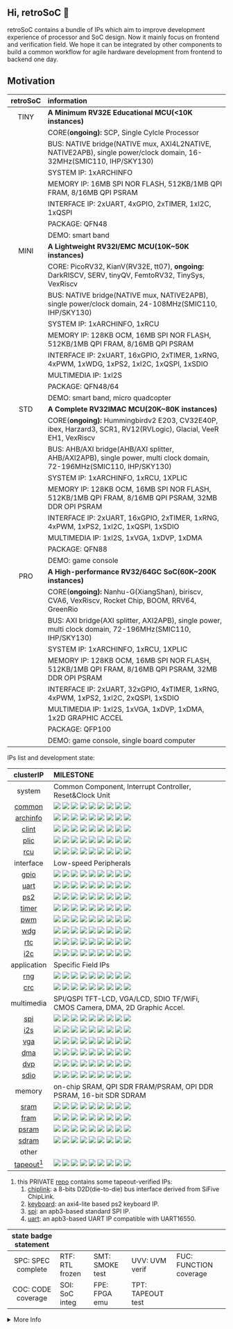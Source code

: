 ## Hi, retroSoC 👋

retroSoC contains a bundle of IPs which aim to improve development experience of processor and SoC design. Now it mainly focus on frontend and verification field. We hope it can be integrated by other components to build a common workflow for agile hardware development from frontend to backend one day.

## Motivation
<!-- | Type | List |
| :---: | :---: |
| System     | uart, spi-FLASH, amba bus, dma, trace, clint, plic, jtag, rcu, pmu, core, archinfo |
| Peripheral | timer, rtc, wdg, pwm, gpio, ps2, spi, qspi, octspi, i2c, i2s, sdio |
| Memory     | sram, sdram, psram, nand-FLASH, ddr1, ddr2, ddr3, chiplink |
| Graphics   | vga, hdmi, lcd, mipi-dsi, video-engine, gpu |
| Communication | usb, ethernet, pcie |
| Application | crc, aes, sha, rsa, rng, foc, cnn, isp | -->

| retroSoC | information |
| :---:    | :---      |
| TINY | **A Minimum RV32E Educational MCU(<10K instances)** |
| | CORE(**ongoing):** SCP, Single Cylcle Processor |
| | BUS: NATIVE bridge(NATIVE mux, AXI4L2NATIVE, NATIVE2APB), single power/clock domain, 16-32MHz(SMIC110, IHP/SKY130) |
| | SYSTEM IP: 1xARCHINFO |
| | MEMORY IP: 16MB SPI NOR FLASH, 512KB/1MB QPI FRAM, 8/16MB QPI PSRAM |
| | INTERFACE IP: 2xUART, 4xGPIO, 2xTIMER, 1xI2C, 1xQSPI |
| | PACKAGE: QFN48 |
| | DEMO: smart band |
| MINI | **A Lightweight RV32I/EMC MCU(10K~50K instances)** |
| | CORE: PicoRV32, KianV(RV32E, tt07), **ongoing:** DarkRISCV, SERV, tinyQV, FemtoRV32, TinySys, VexRiscv |
| | BUS: NATIVE bridge(NATIVE mux, NATIVE2APB), single power/clock domain, 24-108MHz(SMIC110, IHP/SKY130) |
| | SYSTEM IP: 1xARCHINFO, 1xRCU |
| | MEMORY IP: 128KB OCM, 16MB SPI NOR FLASH, 512KB/1MB QPI FRAM, 8/16MB QPI PSRAM |
| | INTERFACE IP: 2xUART, 16xGPIO, 2xTIMER, 1xRNG, 4xPWM, 1xWDG, 1xPS2, 1xI2C, 1xQSPI, 1xSDIO |
| | MULTIMEDIA IP: 1xI2S |
| | PACKAGE: QFN48/64 |
| | DEMO: smart band, micro quadcopter |
| STD | **A Complete RV32IMAC MCU(20K~80K instances)** |
| | CORE(**ongoing):** Hummingbirdv2 E203, CV32E40P, ibex, Harzard3, SCR1, RV12(RVLogic), Glacial, VeeR EH1, VexRiscv |
| | BUS: AHB/AXI bridge(AHB/AXI splitter, AHB/AXI2APB), single power, multi clock domain, 72-196MHz(SMIC110, IHP/SKY130) |
| | SYSTEM IP: 1xARCHINFO, 1xRCU, 1XPLIC |
| | MEMORY IP: 128KB OCM, 16MB SPI NOR FLASH, 512KB/1MB QPI FRAM, 8/16MB QPI PSRAM, 32MB DDR OPI PSRAM |
| | INTERFACE IP: 2xUART, 16xGPIO, 2xTIMER, 1xRNG, 4xPWM, 1xPS2, 1xI2C, 1xQSPI, 1xSDIO |
| | MULTIMEDIA IP: 1xI2S, 1xVGA, 1xDVP, 1xDMA |
| | PACKAGE: QFN88 |
| | DEMO: game console |
| PRO | **A High-performance RV32/64GC SoC(60K~200K instances)** |
| | CORE(**ongoing):** Nanhu-G(XiangShan), biriscv, CVA6, ‌VexRiscv, Rocket Chip, BOOM, RRV64, GreenRio |
| | BUS: AXI bridge(AXI splitter, AXI2APB), single power, multi clock domain, 72-196MHz(SMIC110, IHP/SKY130) |
| | SYSTEM IP: 1xARCHINFO, 1xRCU, 1XPLIC |
| | MEMORY IP: 128KB OCM, 16MB SPI NOR FLASH, 512KB/1MB QPI FRAM, 8/16MB QPI PSRAM, 32MB DDR OPI PSRAM |
| | INTERFACE IP: 2xUART, 32xGPIO, 4xTIMER, 1xRNG, 4xPWM, 1xPS2, 1xI2C, 2xQSPI, 1xSDIO |
| | MULTIMEDIA IP: 1xI2S, 1xVGA, 1xDVP, 1xDMA, 1x2D GRAPHIC ACCEL |
| | PACKAGE: QFP100 |
| | DEMO:  game console, single board computer |

IPs list and development state:

| clusterIP       | MILESTONE |
| :---:    | :---     |
| system | Common Component, Interrupt Controller, Reset&Clock Unit |
| [common](https://github.com/retroSoC/common) | <img src="https://img.shields.io/badge/SPC-done-green?style=flat-square"> <img src="https://img.shields.io/badge/RTF-done-green?style=flat-square"> <img src="https://img.shields.io/badge/SMT-done-green?style=flat-square"> <img src="https://img.shields.io/badge/UVV-no-wheat?style=flat-square"> <img src="https://img.shields.io/badge/FUC-0-green?style=flat-square"> <img src="https://img.shields.io/badge/COC-0-green?style=flat-square"> <img src="https://img.shields.io/badge/SOI-done-green?style=flat-square"> <img src="https://img.shields.io/badge/FPE-done-green?style=flat-square"> <img src="https://img.shields.io/badge/TPT-done-green?style=flat-square"> |
| [archinfo](https://github.com/retroSoC/archinfo) | <img src="https://img.shields.io/badge/SPC-done-green?style=flat-square"> <img src="https://img.shields.io/badge/RTF-done-green?style=flat-square"> <img src="https://img.shields.io/badge/SMT-done-green?style=flat-square"> <img src="https://img.shields.io/badge/UVV-no-wheat?style=flat-square"> <img src="https://img.shields.io/badge/FUC-0-green?style=flat-square"> <img src="https://img.shields.io/badge/COC-0-green?style=flat-square"> <img src="https://img.shields.io/badge/SOI-done-green?style=flat-square"> <img src="https://img.shields.io/badge/FPE-done-green?style=flat-square"> <img src="https://img.shields.io/badge/TPT-done-green?style=flat-square"> |
| [clint](https://github.com/retroSoC/clint) | <img src="https://img.shields.io/badge/SPC-done-green?style=flat-square"> <img src="https://img.shields.io/badge/RTF-done-green?style=flat-square"> <img src="https://img.shields.io/badge/SMT-done-green?style=flat-square"> <img src="https://img.shields.io/badge/UVV-no-wheat?style=flat-square"> <img src="https://img.shields.io/badge/FUC-0-green?style=flat-square"> <img src="https://img.shields.io/badge/COC-0-green?style=flat-square"> <img src="https://img.shields.io/badge/SOI-done-green?style=flat-square"> <img src="https://img.shields.io/badge/FPE-done-green?style=flat-square"> <img src="https://img.shields.io/badge/TPT-done-green?style=flat-square"> |
| [plic](https://github.com/retroSoC/plic) | <img src="https://img.shields.io/badge/SPC-done-green?style=flat-square"> <img src="https://img.shields.io/badge/RTF-done-green?style=flat-square"> <img src="https://img.shields.io/badge/SMT-done-green?style=flat-square"> <img src="https://img.shields.io/badge/UVV-no-wheat?style=flat-square"> <img src="https://img.shields.io/badge/FUC-0-green?style=flat-square"> <img src="https://img.shields.io/badge/COC-0-green?style=flat-square"> <img src="https://img.shields.io/badge/SOI-done-green?style=flat-square"> <img src="https://img.shields.io/badge/FPE-no-wheat?style=flat-square"> <img src="https://img.shields.io/badge/TPT-no-wheat?style=flat-square"> |
| [rcu](https://github.com/retroSoC/rcu) | <img src="https://img.shields.io/badge/SPC-done-green?style=flat-square"> <img src="https://img.shields.io/badge/RTF-done-green?style=flat-square"> <img src="https://img.shields.io/badge/SMT-done-green?style=flat-square"> <img src="https://img.shields.io/badge/UVV-no-wheat?style=flat-square"> <img src="https://img.shields.io/badge/FUC-0-green?style=flat-square"> <img src="https://img.shields.io/badge/COC-0-green?style=flat-square"> <img src="https://img.shields.io/badge/SOI-done-green?style=flat-square"> <img src="https://img.shields.io/badge/FPE-done-green?style=flat-square"> <img src="https://img.shields.io/badge/TPT-done-green?style=flat-square"> |
| interface | Low-speed Peripherals |
| [gpio](https://github.com/retroSoC/gpio) | <img src="https://img.shields.io/badge/SPC-done-green?style=flat-square"> <img src="https://img.shields.io/badge/RTF-done-green?style=flat-square"> <img src="https://img.shields.io/badge/SMT-done-green?style=flat-square"> <img src="https://img.shields.io/badge/UVV-no-wheat?style=flat-square"> <img src="https://img.shields.io/badge/FUC-0-green?style=flat-square"> <img src="https://img.shields.io/badge/COC-0-green?style=flat-square"> <img src="https://img.shields.io/badge/SOI-done-green?style=flat-square"> <img src="https://img.shields.io/badge/FPE-done-green?style=flat-square"> <img src="https://img.shields.io/badge/TPT-done-green?style=flat-square"> |
| [uart](https://github.com/retroSoC/uart) | <img src="https://img.shields.io/badge/SPC-done-green?style=flat-square"> <img src="https://img.shields.io/badge/RTF-done-green?style=flat-square"> <img src="https://img.shields.io/badge/SMT-done-green?style=flat-square"> <img src="https://img.shields.io/badge/UVV-no-wheat?style=flat-square"> <img src="https://img.shields.io/badge/FUC-0-green?style=flat-square"> <img src="https://img.shields.io/badge/COC-0-green?style=flat-square"> <img src="https://img.shields.io/badge/SOI-done-green?style=flat-square"> <img src="https://img.shields.io/badge/FPE-done-green?style=flat-square"> <img src="https://img.shields.io/badge/TPT-no-wheat?style=flat-square">
| [ps2](https://github.com/retroSoC/ps2) | <img src="https://img.shields.io/badge/SPC-done-green?style=flat-square"> <img src="https://img.shields.io/badge/RTF-done-green?style=flat-square"> <img src="https://img.shields.io/badge/SMT-done-green?style=flat-square"> <img src="https://img.shields.io/badge/UVV-no-wheat?style=flat-square"> <img src="https://img.shields.io/badge/FUC-0-green?style=flat-square"> <img src="https://img.shields.io/badge/COC-0-green?style=flat-square"> <img src="https://img.shields.io/badge/SOI-done-green?style=flat-square"> <img src="https://img.shields.io/badge/FPE-done-green?style=flat-square"> <img src="https://img.shields.io/badge/TPT-done-green?style=flat-square"> |
| [timer](https://github.com/retroSoC/timer) | <img src="https://img.shields.io/badge/SPC-done-green?style=flat-square"> <img src="https://img.shields.io/badge/RTF-done-green?style=flat-square"> <img src="https://img.shields.io/badge/SMT-done-green?style=flat-square"> <img src="https://img.shields.io/badge/UVV-no-wheat?style=flat-square"> <img src="https://img.shields.io/badge/FUC-0-green?style=flat-square"> <img src="https://img.shields.io/badge/COC-0-green?style=flat-square"> <img src="https://img.shields.io/badge/SOI-done-green?style=flat-square"> <img src="https://img.shields.io/badge/FPE-done-green?style=flat-square"> <img src="https://img.shields.io/badge/TPT-done-green?style=flat-square"> |
| [pwm](https://github.com/retroSoC/pwm) | <img src="https://img.shields.io/badge/SPC-done-green?style=flat-square"> <img src="https://img.shields.io/badge/RTF-done-green?style=flat-square"> <img src="https://img.shields.io/badge/SMT-done-green?style=flat-square"> <img src="https://img.shields.io/badge/UVV-no-wheat?style=flat-square"> <img src="https://img.shields.io/badge/FUC-0-green?style=flat-square"> <img src="https://img.shields.io/badge/COC-0-green?style=flat-square"> <img src="https://img.shields.io/badge/SOI-done-green?style=flat-square"> <img src="https://img.shields.io/badge/FPE-done-green?style=flat-square"> <img src="https://img.shields.io/badge/TPT-done-green?style=flat-square"> |
| [wdg](https://github.com/retroSoC/wdg) | <img src="https://img.shields.io/badge/SPC-done-green?style=flat-square"> <img src="https://img.shields.io/badge/RTF-done-green?style=flat-square"> <img src="https://img.shields.io/badge/SMT-done-green?style=flat-square"> <img src="https://img.shields.io/badge/UVV-no-wheat?style=flat-square"> <img src="https://img.shields.io/badge/FUC-0-green?style=flat-square"> <img src="https://img.shields.io/badge/COC-0-green?style=flat-square"> <img src="https://img.shields.io/badge/SOI-done-green?style=flat-square"> <img src="https://img.shields.io/badge/FPE-done-green?style=flat-square"> <img src="https://img.shields.io/badge/TPT-done-green?style=flat-square"> |
| [rtc](https://github.com/retroSoC/rtc) | <img src="https://img.shields.io/badge/SPC-done-green?style=flat-square"> <img src="https://img.shields.io/badge/RTF-done-green?style=flat-square"> <img src="https://img.shields.io/badge/SMT-done-green?style=flat-square"> <img src="https://img.shields.io/badge/UVV-no-wheat?style=flat-square"> <img src="https://img.shields.io/badge/FUC-0-green?style=flat-square"> <img src="https://img.shields.io/badge/COC-0-green?style=flat-square"> <img src="https://img.shields.io/badge/SOI-done-green?style=flat-square"> <img src="https://img.shields.io/badge/FPE-done-green?style=flat-square"> <img src="https://img.shields.io/badge/TPT-done-green?style=flat-square"> |
| [i2c](https://github.com/retroSoC/i2c) | <img src="https://img.shields.io/badge/SPC-done-green?style=flat-square"> <img src="https://img.shields.io/badge/RTF-done-green?style=flat-square"> <img src="https://img.shields.io/badge/SMT-done-green?style=flat-square"> <img src="https://img.shields.io/badge/UVV-no-wheat?style=flat-square"> <img src="https://img.shields.io/badge/FUC-0-green?style=flat-square"> <img src="https://img.shields.io/badge/COC-0-green?style=flat-square"> <img src="https://img.shields.io/badge/SOI-done-green?style=flat-square"> <img src="https://img.shields.io/badge/FPE-done-green?style=flat-square"> <img src="https://img.shields.io/badge/TPT-no-wheat?style=flat-square"> |
| application | Specific Field IPs|
| [rng](https://github.com/retroSoC/rng) | <img src="https://img.shields.io/badge/SPC-done-green?style=flat-square"> <img src="https://img.shields.io/badge/RTF-done-green?style=flat-square"> <img src="https://img.shields.io/badge/SMT-done-green?style=flat-square"> <img src="https://img.shields.io/badge/UVV-no-wheat?style=flat-square"> <img src="https://img.shields.io/badge/FUC-0-green?style=flat-square"> <img src="https://img.shields.io/badge/COC-0-green?style=flat-square"> <img src="https://img.shields.io/badge/SOI-done-green?style=flat-square"> <img src="https://img.shields.io/badge/FPE-done-green?style=flat-square"> <img src="https://img.shields.io/badge/TPT-done-green?style=flat-square"> |
| [crc](https://github.com/retroSoC/crc) | <img src="https://img.shields.io/badge/SPC-done-green?style=flat-square"> <img src="https://img.shields.io/badge/RTF-done-green?style=flat-square"> <img src="https://img.shields.io/badge/SMT-done-green?style=flat-square"> <img src="https://img.shields.io/badge/UVV-no-wheat?style=flat-square"> <img src="https://img.shields.io/badge/FUC-0-green?style=flat-square"> <img src="https://img.shields.io/badge/COC-0-green?style=flat-square"> <img src="https://img.shields.io/badge/SOI-done-green?style=flat-square"> <img src="https://img.shields.io/badge/FPE-done-green?style=flat-square"> <img src="https://img.shields.io/badge/TPT-done-green?style=flat-square"> |
| multimedia | SPI/QSPI TFT-LCD, VGA/LCD, SDIO TF/WiFi, CMOS Camera, DMA, 2D Graphic Accel.|
| [spi](https://github.com/retroSoC/spi) | <img src="https://img.shields.io/badge/SPC-done-green?style=flat-square"> <img src="https://img.shields.io/badge/RTF-done-green?style=flat-square"> <img src="https://img.shields.io/badge/SMT-done-green?style=flat-square"> <img src="https://img.shields.io/badge/UVV-no-wheat?style=flat-square"> <img src="https://img.shields.io/badge/FUC-0-green?style=flat-square"> <img src="https://img.shields.io/badge/COC-0-green?style=flat-square"> <img src="https://img.shields.io/badge/SOI-done-green?style=flat-square"> <img src="https://img.shields.io/badge/FPE-done-green?style=flat-square"> <img src="https://img.shields.io/badge/TPT-done-green?style=flat-square"> |
| [i2s](https://github.com/retroSoC/i2s) | <img src="https://img.shields.io/badge/SPC-done-green?style=flat-square"> <img src="https://img.shields.io/badge/RTF-done-green?style=flat-square"> <img src="https://img.shields.io/badge/SMT-done-green?style=flat-square"> <img src="https://img.shields.io/badge/UVV-no-wheat?style=flat-square"> <img src="https://img.shields.io/badge/FUC-0-green?style=flat-square"> <img src="https://img.shields.io/badge/COC-0-green?style=flat-square"> <img src="https://img.shields.io/badge/SOI-done-green?style=flat-square"> <img src="https://img.shields.io/badge/FPE-no-wheat?style=flat-square"> <img src="https://img.shields.io/badge/TPT-no-wheat?style=flat-square"> |
| [vga](https://github.com/retroSoC/vga) | <img src="https://img.shields.io/badge/SPC-done-green?style=flat-square"> <img src="https://img.shields.io/badge/RTF-done-green?style=flat-square"> <img src="https://img.shields.io/badge/SMT-done-green?style=flat-square"> <img src="https://img.shields.io/badge/UVV-no-wheat?style=flat-square"> <img src="https://img.shields.io/badge/FUC-0-green?style=flat-square"> <img src="https://img.shields.io/badge/COC-0-green?style=flat-square"> <img src="https://img.shields.io/badge/SOI-done-green?style=flat-square"> <img src="https://img.shields.io/badge/FPE-no-wheat?style=flat-square"> <img src="https://img.shields.io/badge/TPT-no-wheat?style=flat-square"> |
| [dma](https://github.com/retroSoC/dma) | <img src="https://img.shields.io/badge/SPC-done-green?style=flat-square"> <img src="https://img.shields.io/badge/RTF-no-wheat?style=flat-square"> <img src="https://img.shields.io/badge/SMT-no-wheat?style=flat-square"> <img src="https://img.shields.io/badge/UVV-no-wheat?style=flat-square"> <img src="https://img.shields.io/badge/FUC-0-green?style=flat-square"> <img src="https://img.shields.io/badge/COC-0-green?style=flat-square"> <img src="https://img.shields.io/badge/SOI-no-wheat?style=flat-square"> <img src="https://img.shields.io/badge/FPE-no-wheat?style=flat-square"> <img src="https://img.shields.io/badge/TPT-no-wheat?style=flat-square"> |
| [dvp](https://github.com/retroSoC/dvp) | <img src="https://img.shields.io/badge/SPC-done-green?style=flat-square"> <img src="https://img.shields.io/badge/RTF-no-wheat?style=flat-square"> <img src="https://img.shields.io/badge/SMT-no-wheat?style=flat-square"> <img src="https://img.shields.io/badge/UVV-no-wheat?style=flat-square"> <img src="https://img.shields.io/badge/FUC-0-green?style=flat-square"> <img src="https://img.shields.io/badge/COC-0-green?style=flat-square"> <img src="https://img.shields.io/badge/SOI-no-wheat?style=flat-square"> <img src="https://img.shields.io/badge/FPE-no-wheat?style=flat-square"> <img src="https://img.shields.io/badge/TPT-no-wheat?style=flat-square"> |
| [sdio](https://github.com/retroSoC/sdio) | <img src="https://img.shields.io/badge/SPC-done-green?style=flat-square"> <img src="https://img.shields.io/badge/RTF-no-wheat?style=flat-square"> <img src="https://img.shields.io/badge/SMT-no-wheat?style=flat-square"> <img src="https://img.shields.io/badge/UVV-no-wheat?style=flat-square"> <img src="https://img.shields.io/badge/FUC-0-green?style=flat-square"> <img src="https://img.shields.io/badge/COC-0-green?style=flat-square"> <img src="https://img.shields.io/badge/SOI-no-wheat?style=flat-square"> <img src="https://img.shields.io/badge/FPE-no-wheat?style=flat-square"> <img src="https://img.shields.io/badge/TPT-no-wheat?style=flat-square"> |
| memory | on-chip SRAM, QPI SDR FRAM/PSRAM, OPI DDR PSRAM, 16-bit SDR SDRAM|
| [sram](https://github.com/retroSoC/sram) | <img src="https://img.shields.io/badge/SPC-done-green?style=flat-square"> <img src="https://img.shields.io/badge/RTF-done-green?style=flat-square"> <img src="https://img.shields.io/badge/SMT-done-green?style=flat-square"> <img src="https://img.shields.io/badge/UVV-no-wheat?style=flat-square"> <img src="https://img.shields.io/badge/FUC-0-green?style=flat-square"> <img src="https://img.shields.io/badge/COC-0-green?style=flat-square"> <img src="https://img.shields.io/badge/SOI-done-green?style=flat-square"> <img src="https://img.shields.io/badge/FPE-done-green?style=flat-square"> <img src="https://img.shields.io/badge/TPT-done-green?style=flat-square"> |
| [fram](https://github.com/retroSoC/fram) | <img src="https://img.shields.io/badge/SPC-done-green?style=flat-square"> <img src="https://img.shields.io/badge/RTF-no-wheat?style=flat-square"> <img src="https://img.shields.io/badge/SMT-no-wheat?style=flat-square"> <img src="https://img.shields.io/badge/UVV-no-wheat?style=flat-square"> <img src="https://img.shields.io/badge/FUC-0-green?style=flat-square"> <img src="https://img.shields.io/badge/COC-0-green?style=flat-square"> <img src="https://img.shields.io/badge/SOI-no-wheat?style=flat-square"> <img src="https://img.shields.io/badge/FPE-no-wheat?style=flat-square"> <img src="https://img.shields.io/badge/TPT-no-wheat?style=flat-square"> |
| [psram](https://github.com/retroSoC/psram) | <img src="https://img.shields.io/badge/SPC-done-green?style=flat-square"> <img src="https://img.shields.io/badge/RTF-done-green?style=flat-square"> <img src="https://img.shields.io/badge/SMT-done-green?style=flat-square"> <img src="https://img.shields.io/badge/UVV-no-wheat?style=flat-square"> <img src="https://img.shields.io/badge/FUC-0-green?style=flat-square"> <img src="https://img.shields.io/badge/COC-0-green?style=flat-square"> <img src="https://img.shields.io/badge/SOI-done-green?style=flat-square"> <img src="https://img.shields.io/badge/FPE-no-wheat?style=flat-square"> <img src="https://img.shields.io/badge/TPT-no-wheat?style=flat-square"> |
| [sdram](https://github.com/retroSoC/sdram) | <img src="https://img.shields.io/badge/SPC-done-green?style=flat-square"> <img src="https://img.shields.io/badge/RTF-no-wheat?style=flat-square"> <img src="https://img.shields.io/badge/SMT-no-wheat?style=flat-square"> <img src="https://img.shields.io/badge/UVV-no-wheat?style=flat-square"> <img src="https://img.shields.io/badge/FUC-0-green?style=flat-square"> <img src="https://img.shields.io/badge/COC-0-green?style=flat-square"> <img src="https://img.shields.io/badge/SOI-no-wheat?style=flat-square"> <img src="https://img.shields.io/badge/FPE-no-wheat?style=flat-square"> <img src="https://img.shields.io/badge/TPT-no-wheat?style=flat-square"> |
| other | |
| [tapeout<sup>1</sup>](https://github.com/retroSoC/tapeout) | <img src="https://img.shields.io/badge/SPC-done-green?style=flat-square"> <img src="https://img.shields.io/badge/RTF-done-green?style=flat-square"> <img src="https://img.shields.io/badge/SMT-done-green?style=flat-square"> <img src="https://img.shields.io/badge/UVV-no-wheat?style=flat-square"> <img src="https://img.shields.io/badge/FUC-0-green?style=flat-square"> <img src="https://img.shields.io/badge/COC-0-green?style=flat-square"> <img src="https://img.shields.io/badge/SOI-done-green?style=flat-square"> <img src="https://img.shields.io/badge/FPE-done-green?style=flat-square"> <img src="https://img.shields.io/badge/TPT-done-green?style=flat-square"> |

1. this PRIVATE [repo](https://github.com/retroSoC/tapeout)  contains some tapeout-verified IPs:
    1. [chiplink](https://github.com/retroSoC/tapeout/tree/master/chiplink): a 8-bits D2D(die-to-die) bus interface derived from SiFive ChipLink.
    2. [keyboard](https://github.com/retroSoC/tapeout/tree/master/chiplink): an axi4-lite based ps2 keyboard IP.
    3. [spi](https://github.com/retroSoC/tapeout/tree/master/spi/rtl): an apb3-based standard SPI IP.
    4. [uart](https://github.com/retroSoC/tapeout/tree/master/uart): an apb3-based UART IP compatible with UART16550.

| state badge statement | | | | |
| :---:    | :---     |  :---     |  :---     | :--- |
| SPC: SPEC complete | RTF: RTL frozen | SMT: SMOKE test | UVV: UVM verif | FUC: FUNCTION coverage |
| COC: CODE coverage | SOI: SoC integ | FPE: FPGA emu | TPT: TAPEOUT test | |
  
<details>
  <summary>More Info</summary>

## Template
Refer to the [template repo](https://github.com/retroSoC/template/blob/main). If you want to create a new ip repo, You need to:

* Use this repository template to create a new repo
* Update the content `[IP NAME]` in `header` file and remove the `header` file.

## Style
refer to the [style.md](https://github.com/retroSoC/template/blob/main/style.md).

## Contribution
If you want to contribute to this project, be sure to review the [guidelines](https://github.com/retroSoC/template/blob/main/CONTRIBUTING.md). This is an open project and contributions and collaborations are always welcome!! This project adheres to retroSoC's [code_of_conduct](https://github.com/retroSoC/template/blob/main/CODE_OF_CONDUCT.md). By participating, you are expected to uphold this code.

we use GitHub issues for tracking requests and bugs, so please direct specific questions to [issues panel](https://github.com/retroSoC/.github/issues).

The retroSoC project strives to abide by generally accepted best practices in open-source software development, you can issue bugs, pull requests, new features and modification suggestions freely. Your feedbacks could help us ensure a bright future for this project. We value and treasure every issue or contribution, big or small. 😄

## License
All of the IPs codes are redistributed or released under the OSI Approved LICENSE [MulanPSL2](https://opensource.org/license/mulanpsl-2-0/).

## Acknowledgement

## Reference
    
</details>

